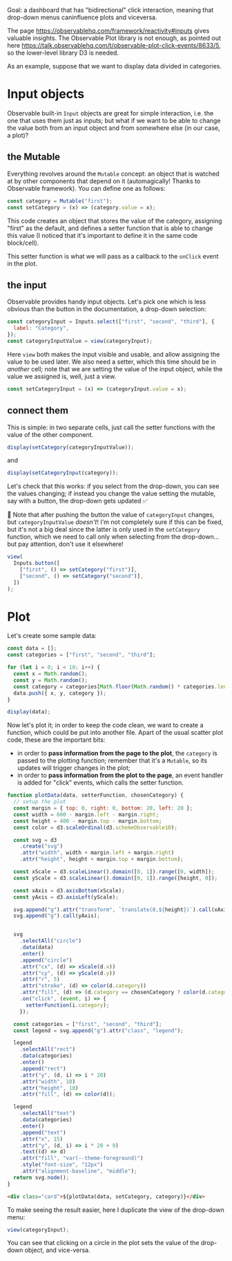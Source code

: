 Goal: a dashboard that has "bidirectional" click interaction, meaning that drop-down menus caninfluence plots and viceversa.

The page https://observablehq.com/framework/reactivity#inputs gives valuable insights. The Observable Plot library is not enough, as pointed out here https://talk.observablehq.com/t/observable-plot-click-events/8633/5, so the lower-level library D3 is needed.

As an example, suppose that we want to display data divided in categories.

# Input objects

Observable built-in `Input` objects are great for simple interaction, i.e. the one that uses them just as inputs; but what if we want to be able to change the value both from an input object and from somewhere else (in our case, a plot)?

## the Mutable

Everything revolves around the `Mutable` concept: an object that is watched at by other components that depend on it (automagically! Thanks to Observable framework). You can define one as follows:

```js echo
const category = Mutable("first");
const setCategory = (x) => (category.value = x);
```

This code creates an object that stores the value of the category, assigning "first" as the default, and defines a setter function that is able to change this value (I noticed that it's important to define it in the same code block/cell).

This setter function is what we will pass as a callback to the `onClick` event in the plot.

## the input

Observable provides handy input objects. Let's pick one which is less obvious than the button in the documentation, a drop-down selection:

```js echoFor ease
const categoryInput = Inputs.select(["first", "second", "third"], {
  label: "Category",
});
const categoryInputValue = view(categoryInput);
```

Here `view` both makes the input visible and usable, and allow assigning the value to be used later.
We also need a setter, which this time should be in _another_ cell; note that we are setting the value of the input object, while the value we assigned is, well, just a view.

```js echo
const setCategoryInput = (x) => (categoryInput.value = x);
```

## connect them

This is simple: in two separate cells, just call the setter functions with the value of the other component.

```js echo
display(setCategory(categoryInputValue));
```

and

```js echo
display(setCategoryInput(category));
```

Let's check that this works: if you select from the drop-down, you can see the values changing; if instead you change the value setting the mutable, say with a button, the drop-down gets updated ✅

👀 Note that after pushing the button the value of `categoryInput` changes, but `categoryInputValue` _doesn't_! I'm not completely sure if this can be fixed, but it's not a big deal since the latter is only used in the `setCategory` function, which we need to call only when selecting from the drop-down... but pay attention, don't use it elsewhere!

```js echo
view(
  Inputs.button([
    ["first", () => setCategory("first")],
    ["second", () => setCategory("second")],
  ])
);
```

# Plot

Let's create some sample data:

```js echo
const data = [];
const categories = ["first", "second", "third"];

for (let i = 0; i < 10; i++) {
  const x = Math.random();
  const y = Math.random();
  const category = categories[Math.floor(Math.random() * categories.length)];
  data.push({ x, y, category });
}

display(data);
```

Now let's plot it; in order to keep the code clean, we want to create a function, which could be put into another file.
Apart of the usual scatter plot code, these are the important bits:
- in order to **pass information from the page to the plot**, the `category` is passed to the plotting function; remember that it's a `Mutable`, so its updates will trigger changes in the plot;
- in order to **pass information from the plot to the page**, an event handler is added for "click" events, which calls the setter function.

```js echo
function plotData(data, setterFunction, chosenCategory) {
  // setup the plot
  const margin = { top: 0, right: 0, bottom: 20, left: 20 };
  const width = 600 - margin.left - margin.right;
  const height = 400 - margin.top - margin.bottom;
  const color = d3.scaleOrdinal(d3.schemeObservable10);

  const svg = d3
    .create("svg")
    .attr("width", width + margin.left + margin.right)
    .attr("height", height + margin.top + margin.bottom);

  const xScale = d3.scaleLinear().domain([0, 1]).range([0, width]);
  const yScale = d3.scaleLinear().domain([0, 1]).range([height, 0]);

  const xAxis = d3.axisBottom(xScale);
  const yAxis = d3.axisLeft(yScale);

  svg.append("g").attr("transform", `translate(0,${height})`).call(xAxis);
  svg.append("g").call(yAxis);


  svg
    .selectAll("circle")
    .data(data)
    .enter()
    .append("circle")
    .attr("cx", (d) => xScale(d.x))
    .attr("cy", (d) => yScale(d.y))
    .attr("r", 5)
    .attr("stroke", (d) => color(d.category))
    .attr("fill", (d) => (d.category == chosenCategory ? color(d.category) : undefined))
    .on("click", (event, i) => {
      setterFunction(i.category);
    });

  const categories = ["first", "second", "third"];
  const legend = svg.append("g").attr("class", "legend");

  legend
    .selectAll("rect")
    .data(categories)
    .enter()
    .append("rect")
    .attr("y", (d, i) => i * 20)
    .attr("width", 10)
    .attr("height", 10)
    .attr("fill", (d) => color(d));

  legend
    .selectAll("text")
    .data(categories)
    .enter()
    .append("text")
    .attr("x", 15)
    .attr("y", (d, i) => i * 20 + 9)
    .text((d) => d)
    .attr("fill", "var(--theme-foreground)")
    .style("font-size", "12px")
    .attr("alignment-baseline", "middle");
  return svg.node();
}
```

```html echo
<div class="card">${plotData(data, setCategory, category)}</div>
```

To make seeing the result easier, here I duplicate the view of the drop-down menu:

```js
view(categoryInput);
```

You can see that clicking on a circle in the plot sets the value of the drop-down object, and vice-versa.
